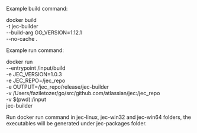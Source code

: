 Example build command:

docker build \
    -t jec-builder \
    --build-arg GO_VERSION=1.12.1 \
    --no-cache .

Example run command:

docker run \
 --entrypoint /input/build \
 -e JEC_VERSION=1.0.3 \
 -e JEC_REPO=/jec_repo \
 -e OUTPUT=/jec_repo/release/jec-builder \
 -v /Users/faziletozer/go/src/github.com/atlassian/jec:/jec_repo \
 -v $(pwd):/input \
 jec-builder

Run docker run command in jec-linux, jec-win32 and jec-win64 folders, the executables will be generated under jec-packages folder.